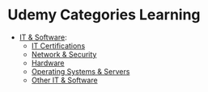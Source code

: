 # Udemy Categories Learning

- [IT & Software](): 
  - [IT Certifications]()
  - [Network & Security]()
  - [Hardware]()
  - [Operating Systems & Servers]()
  - [Other IT & Software]()

